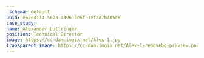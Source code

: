 ```yaml
---
_schema: default
uuid: e52e4114-562a-4396-8e5f-1efad7b405e6
case_study:
name: Alexander Luttringer
position: Technical Director
image: https://cc-dam.imgix.net/Alex-1.jpg
transparent_image: https://cc-dam.imgix.net/Alex-1-removebg-preview.png
---
```

